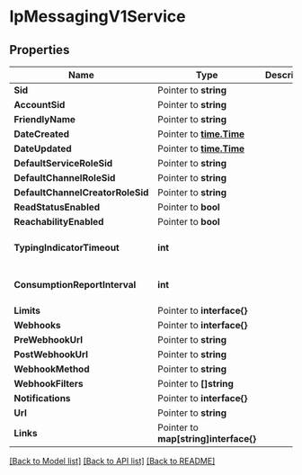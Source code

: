 # IpMessagingV1Service

## Properties

Name | Type | Description | Notes
------------ | ------------- | ------------- | -------------
**Sid** | Pointer to **string** |  |
**AccountSid** | Pointer to **string** |  |
**FriendlyName** | Pointer to **string** |  |
**DateCreated** | Pointer to [**time.Time**](time.Time.md) |  |
**DateUpdated** | Pointer to [**time.Time**](time.Time.md) |  |
**DefaultServiceRoleSid** | Pointer to **string** |  |
**DefaultChannelRoleSid** | Pointer to **string** |  |
**DefaultChannelCreatorRoleSid** | Pointer to **string** |  |
**ReadStatusEnabled** | Pointer to **bool** |  |
**ReachabilityEnabled** | Pointer to **bool** |  |
**TypingIndicatorTimeout** | **int** |  |[optional] [default to 0]
**ConsumptionReportInterval** | **int** |  |[optional] [default to 0]
**Limits** | Pointer to **interface{}** |  |
**Webhooks** | Pointer to **interface{}** |  |
**PreWebhookUrl** | Pointer to **string** |  |
**PostWebhookUrl** | Pointer to **string** |  |
**WebhookMethod** | Pointer to **string** |  |
**WebhookFilters** | Pointer to **[]string** |  |
**Notifications** | Pointer to **interface{}** |  |
**Url** | Pointer to **string** |  |
**Links** | Pointer to **map[string]interface{}** |  |

[[Back to Model list]](../README.md#documentation-for-models) [[Back to API list]](../README.md#documentation-for-api-endpoints) [[Back to README]](../README.md)


